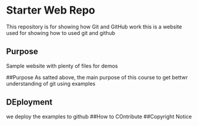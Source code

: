 # Starter Web Repo

This repository is for showing how Git and GitHub work
this is a website used for showing how to used git and github
## Purpose

Sample website with plenty of files for demos

##Purpose
As satted above, the main purpose of this course to get bettwr understanding of git using examples
## DEployment

we deploy the examples to github
##How to COntribute
##Copyright Notice
